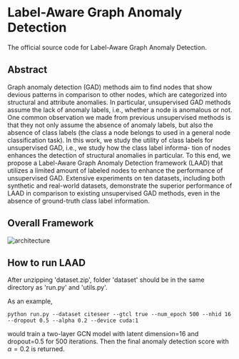 # Label-Aware Graph Anomaly Detection

The official source code for Label-Aware Graph Anomaly Detection.

## Abstract

Graph anomaly detection (GAD) methods aim to find nodes that
show devious patterns in comparison to other nodes, which are
categorized into structural and attribute anomalies. In particular,
unsupervised GAD methods assume the lack of anomaly labels,
i.e., whether a node is anomalous or not. One common observation
we made from previous unsupervised methods is that they not
only assume the absence of anomaly labels, but also the absence
of class labels (the class a node belongs to used in a general node
classification task). In this work, we study the utility of class labels
for unsupervised GAD, i.e., we study how the class label informa-
tion of nodes enhances the detection of structural anomalies in
particular. To this end, we propose a Label-Aware Graph Anomaly
Detection framework (LAAD) that utilizes a limited amount of
labeled nodes to enhance the performance of unsupervised GAD.
Extensive experiments on ten datasets, including both synthetic
and real-world datasets, demonstrate the superior performance of
LAAD in comparison to existing unsupervised GAD methods, even
in the absence of ground-truth class label information.

## Overall Framework

![architecture](https://github.com/jhkim611/LAAD/assets/86581545/e525918f-2f35-4237-bcbb-385bee0834df)

## How to run LAAD

After unzipping 'dataset.zip', folder 'dataset' should be in the same directory as 'run.py' and 'utils.py'.

As an example,

```
python run.py --dataset citeseer --gtcl true --num_epoch 500 --nhid 16 --dropout 0.5 --alpha 0.2 --device cuda:1
```

would train a two-layer GCN model with latent dimension=16 and dropout=0.5 for 500 iterations. Then the final anomaly detection score with $\alpha=0.2$ is returned.
